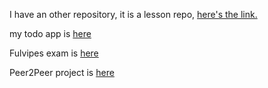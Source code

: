 I have an other repository, it is a lesson repo, [here's the link.](https://github.com/green-fox-academy/vilmospadre/tree/master/week-01/day-02/first-task)

my todo app is [here](https://github.com/vilmospadre/todo-app)

Fulvipes exam is [here](https://github.com/vilmospadre/fulvipes-basic-exam)

Peer2Peer project is [here](https://github.com/vilmospadre/p2p-chat)
